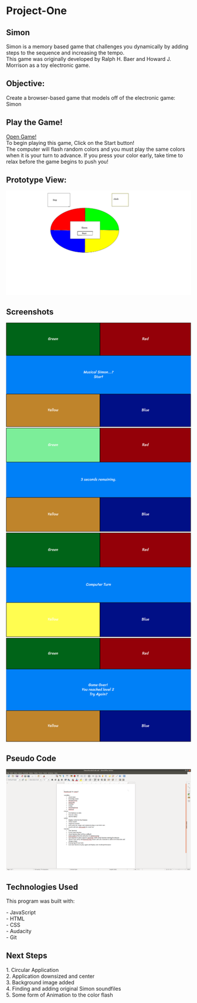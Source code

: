 # Project-One
<h2>Simon</h2>
<p>Simon is a memory based game that challenges you dynamically by adding steps to the sequence and increasing the tempo. <br>
This game was originally developed by Ralph H. Baer and Howard J. Morrison as a toy electronic game. </p>
<h2>Objective:</h2>
<p>Create a browser-based game that models off of the electronic game: Simon</p>
<h2>Play the Game!</h2>
<p><a target="_blank" rel="noopener noreferrer" href="https://zeroxposur18.github.io/Simon/"> Open Game!</a><br>
To begin playing this game, Click on the Start button!<br>
The computer will flash random colors and you must play the same colors when it is your turn to advance. If you press your color early, take time to relax before the game begins to push you!</p>
<h2>Prototype View:</h2>
<img src="img/SimonWireFrame.png">
<h2>Screenshots</h2>
<img src="img/SSOne.png">
<img src="img/SSTwo.png">
<img src="img/SSThree.png">
<img src="img/SSFour.png">
<h2>Pseudo Code</h2>
<img src="img/Psuedocode.png">
<h2>Technologies Used</h2>
<p>This program was built with: </p> 
- JavaScript <br>
- HTML <br>
- CSS <br>
- Audacity <br>
- Git
<h2>Next Steps</h2>
1. Circular Application <br>
2. Application downsized and center <br>
3. Background image added<br>
4. Finding and adding original Simon soundfiles<br>
5. Some form of Animation to the color flash